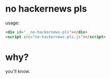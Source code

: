 # no hackernews pls

usage:

``` html
<div id="__no-hackernews-pls"></div>
<script src="no-hackernews-pls.js"></script>
```

# why?

you'll know.
